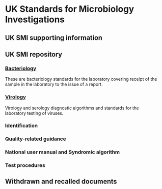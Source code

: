 # UK Standards for Microbiology Investigations

## UK SMI supporting information

## UK SMI repository

### [Bacteriology](Bacteriology.md)
These are bacteriology standards for the laboratory covering receipt of the sample in the laboratory to the issue of a report.

### [Virology](Virology.md)
Virology and serology diagnostic algorithms and standards for the laboratory testing of viruses.

### Identification

### Quality-related guidance

### National user manual and Syndromic algorithm

### Test procedures

## Withdrawn and recalled documents
